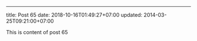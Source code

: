 ---
title: Post 65
date: 2018-10-16T01:49:27+07:00
updated: 2014-03-25T09:21:00+07:00

This is content of post 65